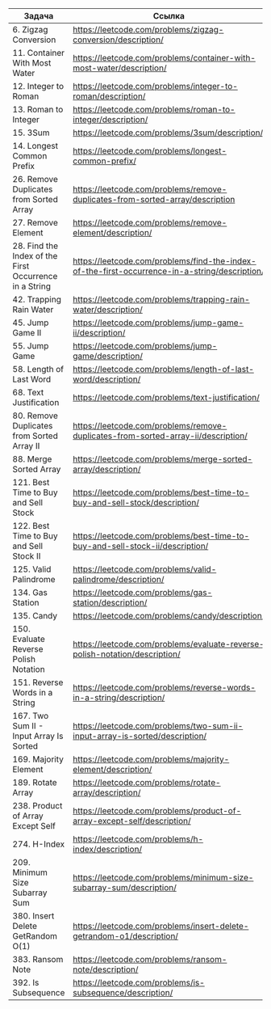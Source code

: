 
| Задача                                                 | Ссылка                                                                                        |
| ------------------------------------------------------ | --------------------------------------------------------------------------------------------- |
| 6. Zigzag Conversion                                   | https://leetcode.com/problems/zigzag-conversion/description/                                  |
| 11. Container With Most Water                          | https://leetcode.com/problems/container-with-most-water/description/                          |
| 12. Integer to Roman                                   | https://leetcode.com/problems/integer-to-roman/description/                                   |
| 13. Roman to Integer                                   | https://leetcode.com/problems/roman-to-integer/description/                                   |
| 15. 3Sum                                               | https://leetcode.com/problems/3sum/description/                                               |
| 14. Longest Common Prefix                              | https://leetcode.com/problems/longest-common-prefix/                                          |
| 26. Remove Duplicates from Sorted Array                | https://leetcode.com/problems/remove-duplicates-from-sorted-array/description                 |
| 27. Remove Element                                     | https://leetcode.com/problems/remove-element/description/                                     |
| 28. Find the Index of the First Occurrence in a String | https://leetcode.com/problems/find-the-index-of-the-first-occurrence-in-a-string/description/ |
| 42. Trapping Rain Water                                | https://leetcode.com/problems/trapping-rain-water/description/                                |
| 45. Jump Game II                                       | https://leetcode.com/problems/jump-game-ii/description/                                       |
| 55. Jump Game                                          | https://leetcode.com/problems/jump-game/description/                                          |
| 58. Length of Last Word                                | https://leetcode.com/problems/length-of-last-word/description/                                |
| 68. Text Justification                                 | https://leetcode.com/problems/text-justification/                                             |
| 80. Remove Duplicates from Sorted Array II             | https://leetcode.com/problems/remove-duplicates-from-sorted-array-ii/description/             |
| 88. Merge Sorted Array                                 | https://leetcode.com/problems/merge-sorted-array/description/                                 |
| 121. Best Time to Buy and Sell Stock                   | https://leetcode.com/problems/best-time-to-buy-and-sell-stock/description/                    |
| 122. Best Time to Buy and Sell Stock II                | https://leetcode.com/problems/best-time-to-buy-and-sell-stock-ii/description/                 |
| 125. Valid Palindrome                                  | https://leetcode.com/problems/valid-palindrome/description/                                   |
| 134. Gas Station                                       | https://leetcode.com/problems/gas-station/description/                                        |
| 135. Candy                                             | https://leetcode.com/problems/candy/description/                                              |
| 150. Evaluate Reverse Polish Notation                  | https://leetcode.com/problems/evaluate-reverse-polish-notation/description/                   |
| 151. Reverse Words in a String                         | https://leetcode.com/problems/reverse-words-in-a-string/description/                          |
| 167. Two Sum II - Input Array Is Sorted                | https://leetcode.com/problems/two-sum-ii-input-array-is-sorted/description/                   |
| 169. Majority Element                                  | https://leetcode.com/problems/majority-element/description/                                   |
| 189. Rotate Array                                      | https://leetcode.com/problems/rotate-array/description/                                       |
| 238. Product of Array Except Self                      | https://leetcode.com/problems/product-of-array-except-self/description/                       |
| 274. H-Index                                           | https://leetcode.com/problems/h-index/description/                                            |
| 209. Minimum Size Subarray Sum                         | https://leetcode.com/problems/minimum-size-subarray-sum/description/                          |
| 380. Insert Delete GetRandom O(1)                      | https://leetcode.com/problems/insert-delete-getrandom-o1/description/                         |
| 383. Ransom Note                                       | https://leetcode.com/problems/ransom-note/description/                                        |
| 392. Is Subsequence                                    | https://leetcode.com/problems/is-subsequence/description/                                     |
  